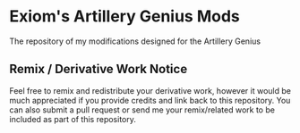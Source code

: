 # Exiom's Artillery Genius Mods
The repository of my modifications designed for the Artillery Genius

## Remix / Derivative Work Notice
Feel free to remix and redistribute your derivative work, however it would be much appreciated if you provide credits and link back to this repository.
You can also submit a pull request or send me your remix/related work to be included as part of this repository.

